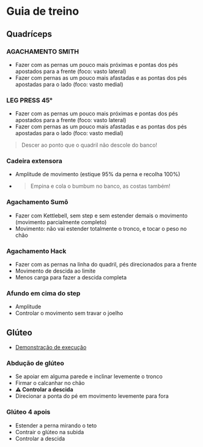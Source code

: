# Guia de treino

## Quadríceps

### AGACHAMENTO SMITH
 - Fazer com as pernas um pouco mais próximas e pontas dos pés apostados para a frente (foco: vasto lateral)
 - Fazer com pernas as um pouco mais afastadas e as pontas dos pés apostadas para o lado (foco: vasto medial)

### LEG PRESS 45°
 - Fazer com as pernas um pouco mais próximas e pontas dos pés apostados para a frente (foco: vasto lateral)
 - Fazer com pernas as um pouco mais afastadas e as pontas dos pés apostadas para o lado (foco: vasto medial)

>Descer ao ponto que o quadril não descole do banco!

### Cadeira extensora
 - Amplitude de movimento (estique 95% da perna e recolha 100%)
 - > Empina e cola o bumbum no banco, as costas também!

### Agachamento Sumô
 - Fazer com Kettlebell, sem step e sem estender demais o movimento (movimento parcialmente completo)
 - Movimento: não vai estender totalmente o tronco, e tocar o peso no chão

### Agachamento Hack
 - Fazer com as pernas na linha do quadril, pés direcionados para a frente
 - Movimento de descida ao limite
 - Menos carga para fazer a descida completa

### Afundo em cima do step
 - Amplitude
 - Controlar o movimento sem travar o joelho

## Glúteo

- [Demonstração de execução](https://www.youtube.com/watch?v=Qjf3cd4wYDI)

### Abdução de glúteo
 - Se apoiar em alguma parede e inclinar levemente o tronco
 - Firmar o calcanhar no chão
 - **⚠️ Controlar a descida**
 - Direcionar a ponta do pé em movimento levemente para fora

### Glúteo 4 apois
 - Estender a perna mirando o teto
 - Contrair o glúteo na subida
 - Controlar a descida